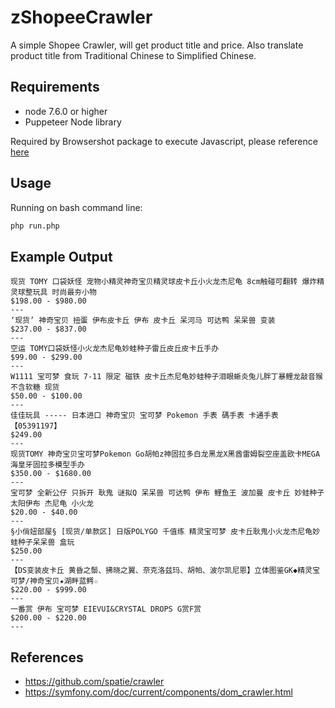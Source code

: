 # zShopeeCrawler

A simple Shopee Crawler, will get product title and price. Also translate product title from Traditional Chinese to Simplified Chinese.

## Requirements

- node 7.6.0 or higher
- Puppeteer Node library

Required by Browsershot package to execute Javascript, please reference [here](https://github.com/spatie/crawler#executing-javascript)

## Usage

Running on bash command line:
``` bash
php run.php
```

## Example Output

```
现货 TOMY 口袋妖怪 宠物小精灵神奇宝贝精灵球皮卡丘小火龙杰尼龟 8cm触碰可翻转 爆炸精灵球整玩具 时尚最夯小物
$198.00 - $980.00
---
‘现货’ 神奇宝贝 扭蛋 伊布皮卡丘 伊布 皮卡丘 呆河马 可达鸭 呆呆兽 变装
$237.00 - $837.00
---
空运 TOMY口袋妖怪小火龙杰尼龟妙蛙种子雷丘皮丘皮卡丘手办
$99.00 - $299.00
---
W1111 宝可梦 食玩 7-11 限定 磁铁 皮卡丘杰尼龟妙蛙种子泪眼蜥炎兔儿胖丁暴鲤龙敲音猴 不含软糖 现货
$50.00 - $100.00
---
佳佳玩具 ----- 日本进口 神奇宝贝 宝可梦 Pokemon 手表 碼手表 卡通手表 【05391197】
$249.00
---
现货TOMY 神奇宝贝宝可梦Pokemon Go胡帕z神固拉多白龙黑龙X黑酋雷姆裂空座盖欧卡MEGA海皇牙固拉多模型手办
$350.00 - $1680.00
---
宝可梦 全新公仔 只拆开 耿鬼 谜拟Q 呆呆兽 可达鸭 伊布 鲤鱼王 波加曼 皮卡丘 妙蛙种子 太阳伊布 杰尼龟 小火龙
$20.00 - $40.00
---
§小俏妞部屋§ [现货/单款区] 日版POLYGO 千值练 精灵宝可梦 皮卡丘耿鬼小火龙杰尼龟妙蛙种子呆呆兽 盒玩
$250.00
---
【DS变装皮卡丘 黄昏之鬃、拂晓之翼、奈克洛兹玛、胡帕、波尔凯尼恩】立体图鉴GK◆精灵宝可梦/神奇宝贝★湖畔蓝鳄☆
$220.00 - $999.00
---
一番赏 伊布 宝可梦 EIEVUI&CRYSTAL DROPS G赏F赏
$200.00 - $220.00
---
```

## References

- https://github.com/spatie/crawler
- https://symfony.com/doc/current/components/dom_crawler.html